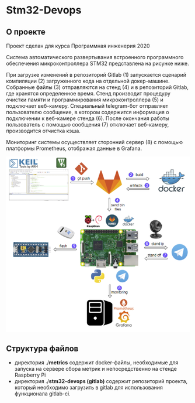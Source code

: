# Stm32-Devops

## О проекте
Проект сделан для курса Программная инженерия 2020

Система автоматического развертывания встроенного программного обеспечения микроконтроллера STM32 представлена на рисунке ниже. 

При загрузке изменений в репозиторий Gitlab (1) запускается сценарий компиляции (2) загруженного кода на отдельной докер-машине. Собранные файлы (3) отправляются на стенд (4) и в репозиторий Gitlab, где хранятся определенное время. Стенд производит процедуру очистки памяти и программирования микроконтроллера (5) и подключает веб-камеру. Специальный telegram-бот отправляет пользователю сообщение, в котором содержится информация о подключении к веб-камере стенда (6). После окончания работы пользователь с помощью сообщения (7) отключает веб-камеру, производится отчистка кэша. 

Мониторинг системы осуществляет сторонний сервер (8) с помощью платформы Prometheus, отображая данные в Grafana. 

![Концепция системы](https://github.com/normall777/Stm32-Devops/blob/main/pic/conception.png)

## Структура файлов

- директория ./**metrics** содержит docker-файлы, необходимые для запуска на сервере сбора метрик и непосредственно на стенде Raspberry Pi
- директория ./**stm32-devops (gitlab)** содержит репозиторий проекта, который необходимо загрузить в gitlab для использования функционала gitlab-ci.
